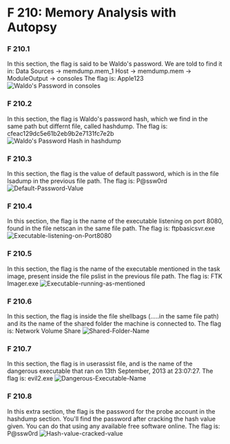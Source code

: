 # F 210: Memory Analysis with Autopsy

### F 210.1
In this section, the flag is said to be Waldo's password. We are told to find it in: 
Data Sources -> memdump.mem_1 Host -> memdump.mem -> ModuleOutput -> consoles 
The flag is: Apple123
![Waldo's Password in consoles](4.1.png)

### F 210.2
In this section, the flag is Waldo's password hash, which we find in the same path but differnt file, called hashdump. 
The flag is: cfeac129dc5e61b2eb9b2e7131fc7e2b
![Waldo's Password Hash in hashdump](4.2.png)

### F 210.3
In this section, the flag is the value of default password, which is in the file lsadump in the previous file path. 
The flag is: P@ssw0rd
![Default-Password-Value](4.3.png)

### F 210.4
In this section, the flag is the name of the executable listening on port 8080, found in the file netscan in the same file path. 
The flag is: ftpbasicsvr.exe
![Executable-listening-on-Port8080](4.4.png)

### F 210.5
In this section, the flag is the name of the executable mentioned in the task image, present inside the file pslist in the previous file path. 
The flag is: FTK Imager.exe
![Executable-running-as-mentioned](4.5.png)

### F 210.6
In this section, the flag is inside the file shellbags (.....in the same file path) and its the name of the shared folder the machine is connected to. 
The flag is: Network Volume Share
![Shared-Folder-Name](4.6.png)

### F 210.7
In this section, the flag is in userassist file, and is the name of the dangerous executable that ran on 13th September, 2013 at 23:07:27. 
The flag is: evil2.exe
![Dangerous-Executable-Name](4.7.png)

### F 210.8
In this extra section, the flag is the password for the probe account in the hashdump section. You'll find the password after cracking the hash value given. You can do that using any available free software online. 
The flag is: P@ssw0rd
![Hash-value-cracked-value](4.8.png)
